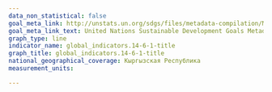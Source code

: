 ```yaml
---
data_non_statistical: false
goal_meta_link: http://unstats.un.org/sdgs/files/metadata-compilation/Metadata-Goal-14.pdf
goal_meta_link_text: United Nations Sustainable Development Goals Metadata (pdf 288kB)
graph_type: line
indicator_name: global_indicators.14-6-1-title
graph_title: global_indicators.14-6-1-title
national_geographical_coverage: Кыргызская Республика
measurement_units: 

---
```

